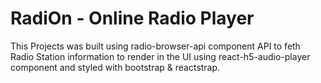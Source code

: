 # RadiOn - Online Radio Player

This Projects was built using radio-browser-api component API to feth Radio Station information to render in the UI using react-h5-audio-player component and styled with bootstrap & reactstrap.

